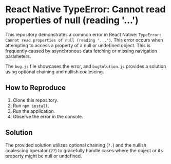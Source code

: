 # React Native TypeError: Cannot read properties of null (reading '...')

This repository demonstrates a common error in React Native: `TypeError: Cannot read properties of null (reading '...')`.  This error occurs when attempting to access a property of a null or undefined object. This is frequently caused by asynchronous data fetching or missing navigation parameters.

The `bug.js` file showcases the error, and `bugSolution.js` provides a solution using optional chaining and nullish coalescing.

## How to Reproduce

1. Clone this repository.
2. Run `npm install`.
3. Run the application.
4. Observe the error in the console.

## Solution

The provided solution utilizes optional chaining (`?.`) and the nullish coalescing operator (`??`) to gracefully handle cases where the object or its property might be null or undefined.